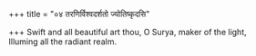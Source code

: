 +++
title = "०४ तरणिर्विश्वदर्शतो ज्योतिष्कृदसि"

+++
Swift and all beautiful art thou, O Surya, maker of the light,  
     Illuming all the radiant realm.
